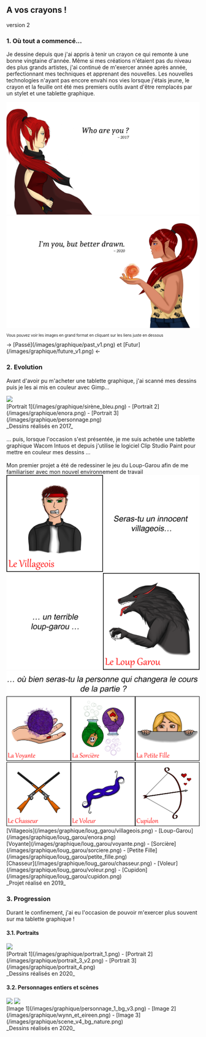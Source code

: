 ## A vos crayons !

version 2

### 1. Où tout a commencé...

Je dessine depuis que j'ai appris à tenir un crayon ce qui remonte à une bonne vingtaine d'année. Même si mes créations n'étaient pas du niveau des plus grands artistes, j'ai 
continué de m'exercer année après année, perfectionnant mes techniques et apprenant des nouvelles.
Les nouvelles technologies n'ayant pas encore envahi nos vies lorsque j'étais jeune, le crayon et la feuille ont été mes premiers outils avant d'être remplacés par un stylet et 
une tablette graphique.

<img src="images/graphique/past_v1.png"/>
<img src="images/graphique/future_v1.png"/>
<p style="font-size:10px">Vous pouvez voir les images en grand format en cliquant sur les liens juste en dessous</p>
-> [Passé](/images/graphique/past_v1.png) et [Futur](/images/graphique/future_v1.png) <-

### 2. Evolution

Avant d'avoir pu m'acheter une tablette graphique, j'ai scanné mes dessins puis je les ai mis en couleur avec Gimp...

<img src="images/graphique/portrait2017.png"/>
<br>
[Portrait 1](/images/graphique/sirène_bleu.png) - [Portrait 2](/images/graphique/enora.png) - [Portrait 3](/images/graphique/personnage.png)
<br>
_Dessins réalisés en 2017_
<br><br>
... puis, lorsque l'occasion s'est présentée, je me suis achetée une tablette graphique Wacom Intuos et depuis j'utilise le logiciel Clip Studio Paint pour mettre en couleur 
mes dessins ...
<br><br>
Mon premier projet a été de redessiner le jeu du Loup-Garou afin de me familiariser avec mon nouvel environnement de travail

<img src="images/graphique/loup_garou/lg_v.png"/>
<img src="images/graphique/loup_garou/lg_lg.png"/>
<img src="images/graphique/loup_garou/texte.png"/>
<img src="images/graphique/loup_garou/lg_p1.png"/>
<img src="images/graphique/loup_garou/lg_p2.png"/>
<br>
[Villageois](/images/graphique/loug_garou/villageois.png) - [Loup-Garou](/images/graphique/loug_garou/enora.png)
<br>
[Voyante](/images/graphique/loug_garou/voyante.png) - [Sorcière](/images/graphique/loug_garou/sorciere.png) - [Petite Fille](/images/graphique/loug_garou/petite_fille.png)
<br>
[Chasseur](/images/graphique/loug_garou/chasseur.png) - [Voleur](/images/graphique/loug_garou/voleur.png) - [Cupidon](/images/graphique/loug_garou/cupidon.png)
<br>
_Projet réalisé en 2019_

### 3. Progression

Durant le confinement, j'ai eu l'occasion de pouvoir m'exercer plus souvent sur ma tablette graphique !

#### 3.1. Portraits

<img src="images/graphique/portrait2020.png"/>
<br>
[Portrait 1](/images/graphique/portrait_1.png) - [Portrait 2](/images/graphique/portrait_3_v2.png) - [Portrait 3](/images/graphique/portrait_4.png)
<br>
_Dessins réalisés en 2020_

#### 3.2. Personnages entiers et scènes

<img src="images/graphique/scene2020.png"/>
<img src="images/graphique/scene_v4_bg_nature.png"/>
<br>
[Image 1](/images/graphique/personnage_1_bg_v3.png) - [Image 2](/images/graphique/wynn_et_eireen.png) - [Image 3](/images/graphique/scene_v4_bg_nature.png)
<br>
_Dessins réalisés en 2020_
